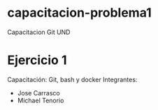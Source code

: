 # capacitacion-problema1
Capacitacion Git UND
# Ejercicio 1
Capacitación: Git, bash y docker
Integrantes:
- Jose Carrasco
- Michael Tenorio
